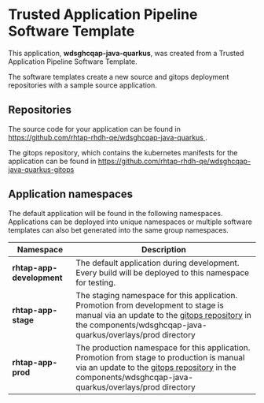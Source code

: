 # Trusted Application Pipeline Software Template

This application, **wdsghcqap-java-quarkus**, was created from a Trusted Application Pipeline Software Template.

The software templates create a new source and gitops deployment repositories with a sample source application. 

## Repositories

The source code for your application can be found in [https://github.com/rhtap-rhdh-qe/wdsghcqap-java-quarkus ](https://github.com/rhtap-rhdh-qe/wdsghcqap-java-quarkus ).
 
The gitops repository, which contains the kubernetes manifests for the application can be found in 
[https://github.com/rhtap-rhdh-qe/wdsghcqap-java-quarkus-gitops ](https://github.com/rhtap-rhdh-qe/wdsghcqap-java-quarkus-gitops ) 

## Application namespaces 

The default application will be found in the following namespaces. Applications can be deployed into unique namespaces or multiple software templates can also bet generated into the same group namespaces.  

|  Namespace   |  Description   |  
| -------- | -------- |   
| **rhtap-app-development** | The default application during development. Every build will be deployed to this namespace for testing. | 
| **rhtap-app-stage** | The staging namespace for this application. Promotion from development to stage is manual via an update to the [gitops repository](https://github.com/rhtap-rhdh-qe/wdsghcqap-java-quarkus-gitops ) in the components/wdsghcqap-java-quarkus/overlays/prod directory |  
| **rhtap-app-prod** | The production namespace for this application. Promotion from stage to production is manual via an update to the [gitops repository](https://github.com/rhtap-rhdh-qe/wdsghcqap-java-quarkus-gitops ) in the components/wdsghcqap-java-quarkus/overlays/prod directory | 